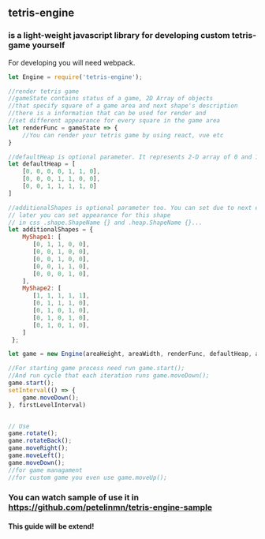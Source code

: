 ## tetris-engine 
### is a light-weight javascript library for developing custom tetris-game yourself

For developing you will need webpack.

```js
let Engine = require('tetris-engine');

//render tetris game
//gameState contains status of a game, 2D Array of objects 
//that specify square of a game area and next shape's description
//there is a information that can be used for render and 
//set different appearance for every square in the game area
let renderFunc = gameState => {
    //You can render your tetris game by using react, vue etc
}

//defaultHeap is optional parameter. It represents 2-D array of 0 and 1. 
let defaultHeap = [
    [0, 0, 0, 0, 1, 1, 0],
    [0, 0, 0, 1, 1, 0, 0],
    [0, 0, 1, 1, 1, 1, 0]
]

//additionalShapes is optional parameter too. You can set due to next example:
// later you can set appearance for this shape 
// in css .shape.ShapeName {} and .heap.ShapeName {}...
let additionalShapes = {
    MyShape1: [
       [0, 1, 1, 0, 0],
       [0, 0, 1, 0, 0],
       [0, 0, 1, 0, 0],
       [0, 0, 1, 1, 0],
       [0, 0, 0, 1, 0],
    ],
    MyShape2: [
       [1, 1, 1, 1, 1],
       [0, 1, 1, 1, 0],
       [0, 1, 0, 1, 0],
       [0, 1, 0, 1, 0],
       [0, 1, 0, 1, 0],
    ]
 };

let game = new Engine(areaHeight, areaWidth, renderFunc, defaultHeap, additionalShapes);

//For starting game process need run game.start();
//And run cycle that each iteration runs game.moveDown();
game.start();
setInterval(() => {
    game.moveDown();
}, firstLevelInterval)


// Use
game.rotate();
game.rotateBack();
game.moveRight();
game.moveLeft(); 
game.moveDown();
//for game managament
//for custom game you even use game.moveUp();
```

### You can watch sample of use it in https://github.com/petelinmn/tetris-engine-sample

#### This guide will be extend!